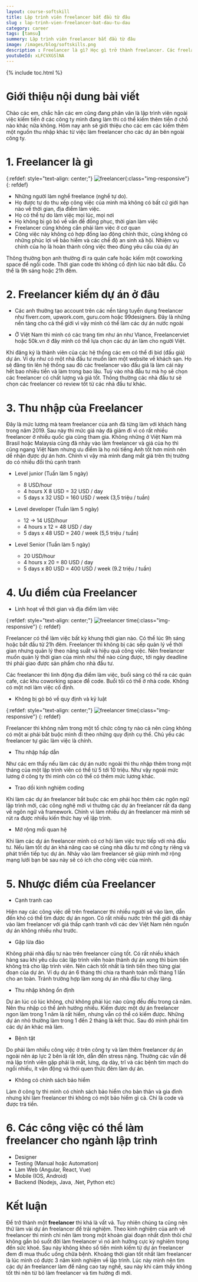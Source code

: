 ```yaml
---
layout: course-softskill
title: Lập trình viên freelancer bắt đầu từ đâu
slug : lap-trinh-vien-freelancer-bat-dau-tu-dau
category: career
tags: [tamsu]
summery: Lập trình viên freelancer bắt đầu từ đâu   
image: /images/blog/softskills.png
description : Freelancer là gì? Học gì trở thành freelancer. Các freelancer kiếm tiền như thế nào, có nên bỏ việc làm freelancer không
youtubeId: xLFCVXGSlNA
---
```


{% include toc.html %}

# **Giới thiệu nội dung bài viết**

Chào các em, chắc hẳn các em cũng đang phân vân là lập trình viên ngoài việc kiếm tiền ở các công ty mình đang làm thì có thể kiếm thêm tiền ở chỗ nào khác nữa không. Hôm nay anh sẽ giới thiệu cho các em các kiếm thêm một nguồn thu nhập khác từ việc làm freelancer cho các dự án bên ngoài công ty.
<br>
# **1. Freelancer là gì**

{:refdef: style="text-align: center;"}
![freelancer](/images/post/tamsu/freelancer.png){:class="img-responsive"}
{: refdef}

- Những người làm nghề freelance (nghề tự do). 
- Họ được tự do thu xếp công việc của mình mà không có bất cứ giới hạn nào về thời gian, địa điểm làm việc.
- Họ có thể tự do làm việc mọi lúc, mọi nơi 
- Họ không bị gò bó về vấn đề đồng phục, thời gian làm việc
- Freelancer cũng không cần phải làm việc ở cơ quan
- Công việc này không có hợp đồng lao động chính thức, cũng không có những phúc lợi về bảo hiểm và các chế độ an sinh xã hội. Nhiệm vụ chính của họ là hoàn thành công việc theo đúng yêu cầu của dự án

Thông thường bọn anh thường đi ra quán cafe hoặc kiếm một coworking space để ngồi code. Thời gian code thì không cố định lúc nào bắt đầu. Có thể là 9h sáng hoặc 21h đêm.

# **2. Freelancer kiếm dự án ở đâu**

- Các anh thường tạo account trên các nền tảng tuyển dụng freelancer như fiverr.com, upwork.com, guru.com hoặc 99designers. Đây là những nền tảng cho cả thế giới vì vậy mình có thể làm các dự án nước ngoài

- Ở Việt Nam thì mình có các trang tìm như án như Vlance, Freelancerviet hoặc 50k.vn ở đây mình có thể lựa chọn các dự án làm cho người Việt.

Khi đăng ký là thành viên của các hệ thống các em có thể đi bid (đấu giá) dự án. Ví dụ như có một nhà đầu tư muốn làm một website về khách sạn. Họ sẽ đăng tin lên hệ thống sau đó các freelancer vào đấu giá là làm cái này hết bao nhiêu tiền và làm trong bao lâu. Tuỳ vào nhà đầu tư mà họ sẽ chọn các freelancer có chất lượng và giá tốt. Thông thường các nhà đầu tư sẽ chọn các freelancer có review tốt từ các nhà đầu tư khác.

# **3. Thu nhập của Freelancer**

Đây là mức lương mà team freelancer của anh đã từng làm với khách hàng trong năm 2019. Sau này thì mức giá này đã giảm đi vì có rất nhiều freelancer ở nhiều quốc gia cũng tham gia. Không những ở Việt Nam mà Brasil hoặc Malaysia cũng đã nhảy vào làm freelancer và giá của họ thì cũng ngang Việt Nam nhưng ưu điểm là họ nói tiếng Anh tốt hơn mình nên dể nhận được dự án hơn. Chính vì vậy mà mình đang mất giá trên thị trường do có nhiều đối thủ cạnh tranh

- Level junior (Tuần làm 5 ngày)
	+ 8 USD/hour
	+ 4 hours X 8 USD = 32 USD / day
	+ 5 days x 32 USD =  160 USD / week (3,5 triệu / tuần) 

- Level developer  (Tuần làm 5 ngày)
	+ 12 -> 14 USD/hour
	+ 4 hours x 12 = 48 USD / day
	+ 5 days x 48 USD = 240 / week  (5,5 triệu / tuần)

- Level Senior   (Tuần làm 5 ngày)
	+ 20 USD/hour
	+ 4 hours x 20 = 80 USD / day
	+ 5 days x 80 USD = 400 USD / week  (9.2 triệu / tuần)

# **4. Ưu điểm của Freelancer**

- Linh hoạt về thời gian và địa điểm làm việc

{:refdef: style="text-align: center;"}
![freelancer time](/images/post/tamsu/freelancertime.png){:class="img-responsive"}
{: refdef}

Freelancer có thể làm việc bất kỳ khung thời gian nào. Có thể lúc 9h sáng hoặc bắt đầu từ 21h đêm. Freelancer thì không bị các sếp quản lý về thời gian nhưng quản lý theo năng suất và hiệu quả công việc. Nên freelancer muốn quản lý thời gian của mình như thế nào cũng được, tới ngày deadline thì phải giao được sản phẩm cho nhà đầu tư.

Các freelancer thì linh động địa điểm làm việc, buổi sáng có thể ra các quán cafe, các khu coworking space để code. Buổi tối có thể ở nhà code. Không có một nơi làm việc cố định.

- Không bị gò bó về quy định và kỷ luật

{:refdef: style="text-align: center;"}
![freelancer time](/images/post/tamsu/freelancerquydinh.png){:class="img-responsive"}
{: refdef}

Freelancer thì không nằm trong một tổ chức công ty nào cả nên cũng không có một ai phải bắt buộc mình đi theo những quy định cụ thể. Chủ yếu các freelancer tự giác làm việc là chính.

- Thu nhập hấp dẫn

Như các em thấy nếu làm các dự án nước ngoài thì thu nhập thêm trong một tháng của một lập trình viên có thể từ 5 tới 10 triệu. Như vậy ngoài mức lương ở công ty thì mình còn có thể có thêm mức lương khác.

- Trao dồi kinh nghiệm coding

Khi làm các dự án freelancer bắt buộc các em phải học thêm các ngôn ngữ lập trình mới, các công nghệ mới vì thường các dự án freelancer rất đa dạng về ngôn ngữ và framework. Chính vì làm nhiều dự án freelancer mà mình sẽ rút ra được nhiều kiến thức hay về lập trình.

- Mở rộng mối quan hệ

Khi làm các dự án freelancer mình có cơ hội làm việc trực tiếp với nhà đầu tư. Nếu làm tốt dự án khả năng cao sẽ cùng nhà đầu tư mở công ty riêng và phát triển tiếp tục dự án. Nhảy vào làm freelancer sẽ giúp mình mở rộng mạng lưới bạn bè sau này sẽ có ích cho công việc của mình.

# **5. Nhược điểm của Freelancer**

- Cạnh tranh cao

Hiện nay các công việc dễ trên freelancer thì nhiều người sẽ vào làm, dẫn đến khó có thể tìm được dự án ngon. Có rất nhiều nước trên thế giới đã nhảy vào làm freelancer với giá thấp cạnh tranh với các dev Việt Nam nên nguồn dự án không nhiều như trước.

- Gặp lừa đảo

Không phải nhà đầu tư nào trên freelancer cũng tốt. Có rất nhiều khách hàng sau khi yêu cầu các lập trình viên hoàn thành dự án xong thì bùm tiền không trả cho lập trình viên. Nên cách tốt nhất là tính tiền theo từng giai đoạn của dự án. Ví dụ dự án 6 tháng thì chia ra thanh toán mỗi tháng 1 lần cho an toàn. Tránh trường hợp làm xong dự án nhà đầu tư chạy làng.
 
- Thu nhập không ổn định

Dự án lúc có lúc không, chứ không phải lúc nào cũng đều đều trong cả năm. Nên thu nhập có thể ảnh hưởng nhiều. Kiếm được một dự án freelancer ngon làm trong 1 năm là rất hiếm, nhưng vẫn có thể có kiếm được. Những dự án nhỏ thường làm trong 1 đến 2 tháng là kết thúc. Sau đó mình phải tìm các dự án khác mà làm.

- Bệnh tật

Do phải làm nhiều công việc ở trên công ty và làm thêm freelancer dự án ngoài nên áp lực 2 bên là rất lớn, dẫn đến stress nặng. Thường các vấn đề mà lập trình viên gặp phải là mắt, lưng, dạ dày, trĩ và các bệnh tim mạch do ngồi nhiều, ít vận động và thói quen thức đêm làm dự án.

 - Không có chính sách bảo hiểm

 Làm ở công ty thì mình có chính sách bảo hiểm cho bản thân và gia đình nhưng khi làm freelancer thì không có một bảo hiểm gì cả. Chỉ là code và được trả tiền.

# **6. Các công việc có thể làm freelancer cho ngành lập trình**

- Designer
- Testing (Manual hoặc Automation)
- Làm Web (Angular, React, Vue)
- Mobile (IOS, Android)
- Backend (Nodejs, Java, .Net, Python etc)

# **Kết luận**

Để trở thành một <b>freelancer</b> thì khá là vất vả. Tuy nhiên chúng ta cũng nên thử làm vài dự án freelancer để trải nghiệm. Theo kinh nghiệm của anh về freelancer thì mình chỉ nên làm trong một khoản giai đoạn nhất định thôi chứ không gắn bó suốt đời làm freelancer vì nó ảnh hưởng cực kỳ nghiêm trọng đến sức khoẻ. Sau này không khéo số tiền mình kiếm từ dự án freelancer đem đi mua thuốc uống chữa bệnh. Khoảng thời gian tốt nhất làm freelancer là lúc mình có được 3 năm kinh nghiệm về lập trình. Lúc này mình nên tìm các dự án freelancer làm để nâng cao tay nghề, sau này khi cảm thấy không tốt thì nên từ bỏ làm freelancer và tìm hướng đi mới.
